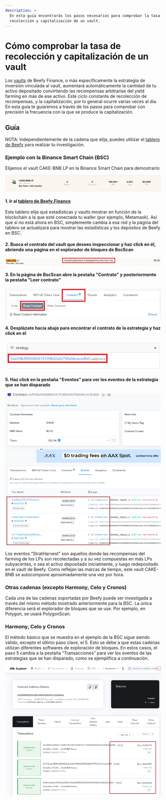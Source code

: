 ```yaml
---
description: >-
  En esta guía encontrarás los pasos necesarios para comprobar la tasa de
  recolección y capitalización de un vault.
---
```


# Cómo comprobar la tasa de recolección y capitalización de un vault

Los [vaults](../../ecosystem/products/vaults.md) de Beefy Finance, o más específicamente la estrategia de inversión vinculada al vault, aumentará automáticamente la cantidad de tu activo depositado convirtiendo las recompensas arbitrarias del yield farming en más de ese activo. Este ciclo constante de recolección de recompensas, y la capitalización, por lo general ocurre varias veces al día. En esta guía te guiaremos a través de los pasos para comprobar con precisión la frecuencia con la que se produce la capitalización.

## Guía

NOTA: Independientemente de la cadena que elija, puedes utilizar el [tablero de Beefy](https://dashboard.beefy.finance/) para realizar tu investigación.

### Ejemplo con la Binance Smart Chain (BSC)

Elijamos el vault CAKE-BNB LP en la Binance Smart Chain para demostrarlo:

![Captura de pantalla tomada el 5 de mayo de 2021](../../.gitbook/assets/cake-bnb-lp-2-5-2021.png)

#### 1. Ir al [tablero de Beefy.Finance](https://dashboard.beefy.finance/)

Este tablero elije qué estadísticas y vaults mostrar en función de la blockchain a la que esté conectada tu waller (por ejemplo, Metamask). Así que si no está ahora en BSC, simplemente cambia a esa red y la página del tablero se actualizará para mostrar las estadísticas y los depósitos de Beefy en BSC.

#### 2. Busca el contrato del vault que desees inspeccionar y haz click en él, abriendo una página en el explorador de bloques de BscScan

![](../../.gitbook/assets/cake-bnb-lp-vault-address.png)

#### 3. En la página de BscScan abre la pestaña "Contrato" y posteriormente la pestaña "Leer contrato"

![](../../.gitbook/assets/cake-bnb-lp-read-contract-tab.png)

#### 4. Desplázate hacia abajo para encontrar el contrato de la estrategia y haz click en él

![](../../.gitbook/assets/cake-bnb-lp-strategy-address.png)

#### 5. Haz click en la pestaña "Eventos" para ver los eventos de la estrategia que se han disparado

![](<../../.gitbook/assets/harvest events inspection.png>)

Los eventos “StratHarvest” son aquellos donde las recompensas del farming de los LPs son recolectadas y a su vez compuestas en más LPs subyacentes, o sea el activo depositado inicialmente, y luego redepositado en el vault de Beefy. Como reflejan las marcas de tiempo, este vault CAKE-BNB se autocompone aproximadamente una vez por hora.

### Otras cadenas (excepto Harmony, Celo y Cronos)

Cada una de las cadenas soportadas por Beefy puede ser investigada a través del mismo método mostrado anteriormente para la BSC. La única diferencia será el explorador de bloques que se use. Por ejemplo, en Polygon, se usará PolygonScan.

### Harmony, Celo y Cronos

El método básico que se muestra en el ejemplo de la BSC sigue siendo válido, excepto el último paso clave, el 5. Esto se debe a que estas cadenas utilizan diferentes softwares de exploración de bloques. En estos casos, el paso 5 cambia a la pestaña “Transacciones” para ver los eventos de las estrategias que se han disparado, como se ejemplifica a continuación.

![](../../.gitbook/assets/Avalanche-harvest-events.png)
